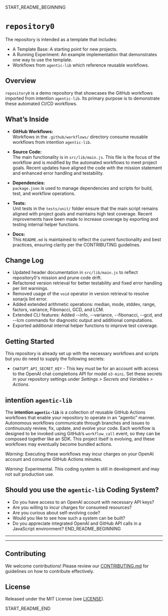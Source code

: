 START_README_BEGINNING
# `repository0`

The repository is intended as a template that includes:
* A Template Base: A starting point for new projects.
* A Running Experiment: An example implementation that demonstrates one way to use the template.
* Workflows from `agentic‑lib` which reference reusable workflows.

## Overview
`repository0` is a demo repository that showcases the GitHub workflows imported from intentïon `agentic‑lib`. Its primary purpose is to demonstrate these automated CI/CD workflows.

## What’s Inside

- **GitHub Workflows:**  
  Workflows in the `.github/workflows/` directory consume reusable workflows from intentïon `agentic‑lib`.

- **Source Code:**  
  The main functionality is in `src/lib/main.js`. This file is the focus of the workflow and is modified by the automated workflows to meet project goals. Recent updates have aligned the code with the mission statement and enhanced error handling and testability.

- **Dependencies:**  
  `package.json` is used to manage dependencies and scripts for build, test, and workflow operations.

- **Tests:**  
  Unit tests in the `tests/unit/` folder ensure that the main script remains aligned with project goals and maintains high test coverage. Recent improvements have been made to increase coverage by exporting and testing internal helper functions.

- **Docs:**  
  This `README.md` is maintained to reflect the current functionality and best practices, ensuring clarity per the CONTRIBUTING guidelines.

## Change Log
- Updated header documentation in `src/lib/main.js` to reflect repository0's mission and prune code drift.
- Refactored version retrieval for better testability and fixed error handling per lint warnings.
- Removed usage of the `void` operator in version retrieval to resolve sonarjs lint error.
- Added extended arithmetic operations: median, mode, stddev, range, factors, variance, Fibonacci, GCD, and LCM.
- Extended CLI features: Added --info, --variance, --fibonacci, --gcd, and --lcm commands for diagnostic output and additional computations.
- Exported additional internal helper functions to improve test coverage.

## Getting Started

This repository is already set up with the necessary workflows and scripts but you do need to supply the following secrets:
- `CHATGPT_API_SECRET_KEY` - This key must be for an account with access to the OpenAI chat completions API for model `o3-mini`.
  Set these secrets in your repository settings under *Settings > Secrets and Variables > Actions*.

## intentïon `agentic-lib`

The **intentïon `agentic-lib`** is a collection of reusable GitHub Actions workflows that enable your repository to operate in an “agentic” manner. Autonomous workflows communicate through branches and issues to continuously review, fix, update, and evolve your code. Each workflow is designed to be invoked using GitHub’s `workflow_call` event, so they can be composed together like an SDK. This project itself is evolving, and these workflows may eventually become bundled actions.

*Warning:* Executing these workflows may incur charges on your OpenAI account and consume GitHub Actions minutes.

*Warning:* Experimental. This coding system is still in development and may not suit production use.

## Should you use the `agentic‑lib` Coding System?

* Do you have access to an OpenAI account with necessary API keys?
* Are you willing to incur charges for consumed resources?
* Are you curious about self-evolving code?
* Would you like to see how such a system can be built?
* Do you appreciate integrated OpenAI and GitHub API calls in a JavaScript environment?
  END_README_BEGINNING

---
---

## Contributing

We welcome contributions! Please review our [CONTRIBUTING.md](./CONTRIBUTING.md) for guidelines on how to contribute effectively.

## License

Released under the MIT License (see [LICENSE](./LICENSE)).

START_README_END